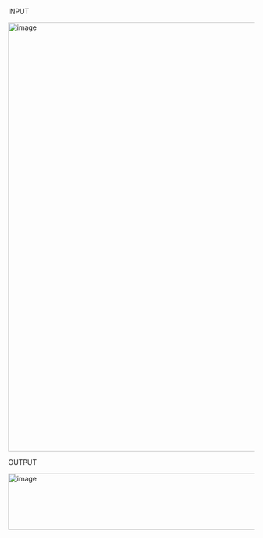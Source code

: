 INPUT


<img width="678" height="874" alt="image" src="https://github.com/user-attachments/assets/f5362ea2-bb0d-46f1-8f64-923d35e28965" />




OUTPUT



<img width="660" height="115" alt="image" src="https://github.com/user-attachments/assets/86f4921b-7eb6-486b-bdac-3f9f54fdaf17" />
